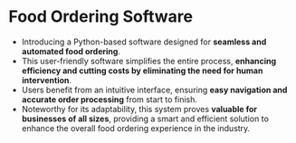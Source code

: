 # Food Ordering Software
* Introducing a Python-based software designed for **seamless and automated food ordering**.  
* This user-friendly software simplifies the entire process, **enhancing efficiency and cutting costs by eliminating the need for human intervention**.  
* Users benefit from an intuitive interface, ensuring **easy navigation and accurate order processing** from start to finish.     
* Noteworthy for its adaptability, this system proves **valuable for businesses of all sizes**, providing a smart and efficient solution to enhance the overall food ordering experience in the industry.
